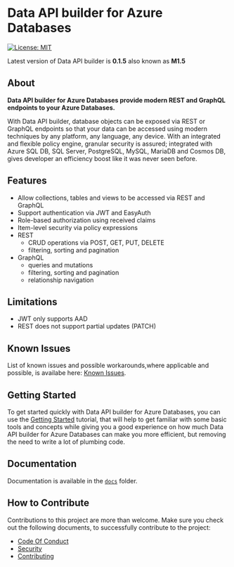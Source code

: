 # Data API builder for Azure Databases

[![License: MIT](https://img.shields.io/badge/license-MIT-blue.svg)](https://opensource.org/licenses/MIT)

Latest version of Data API builder is  **0.1.5** also known as **M1.5**

## About

**Data API builder for Azure Databases provide modern REST and GraphQL endpoints to your Azure Databases.**

With Data API builder, database objects can be exposed via REST or GraphQL endpoints so that your data can be accessed using modern techniques by any platform, any language, any device. With an integrated and flexible policy engine, granular security is assured; integrated with Azure SQL DB, SQL Server, PostgreSQL, MySQL, MariaDB and Cosmos DB, gives developer an efficiency boost like it was never seen before.

## Features

- Allow collections, tables and views to be accessed via REST and GraphQL
- Support authentication via JWT and EasyAuth
- Role-based authorization using received claims
- Item-level security via policy expressions
- REST 
  - CRUD operations via POST, GET, PUT, DELETE
  - filtering, sorting and pagination
- GraphQL 
  - queries and mutations
  - filtering, sorting and pagination
  - relationship navigation

## Limitations 

- JWT only supports AAD
- REST does not support partial updates (PATCH)

## Known Issues

List of known issues and possible workarounds,where applicable and possible, is availabe here: [Known Issues](./docs/known-issues.md).

## Getting Started

To get started quickly with Data API builder for Azure Databases, you can use the [Getting Started](./docs/getting-started/getting-started.md) tutorial, that will help to get familiar with some basic tools and concepts while giving you a good experience on how much Data API builder for Azure Databases can make you more efficient, but removing the need to write a lot of plumbing code.

## Documentation

Documentation is available in the [`docs`](./docs) folder.

## How to Contribute

Contributions to this project are more than welcome. Make sure you check out the following documents, to successfully contribute to the project:

- [Code Of Conduct](./CODE_OF_CONDUCT.md)
- [Security](./SECURITY.md)
- [Contributing](./CONTRIBUTING.md)

